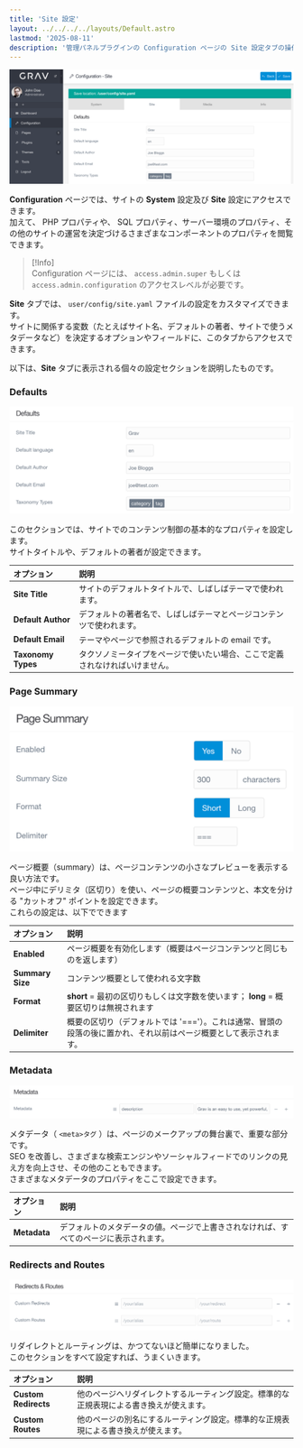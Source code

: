 ```yaml
---
title: 'Site 設定'
layout: ../../../../layouts/Default.astro
lastmod: '2025-08-11'
description: '管理パネルプラグインの Configuration ページの Site 設定タブの操作方法を解説します。'
---
```


![Admin Configuration](configuration-site.png)

**Configuration** ページでは、サイトの **System** 設定及び **Site** 設定にアクセスできます。  
加えて、 PHP プロパティや、 SQL プロパティ、サーバー環境のプロパティ、その他のサイトの運営を決定づけるさまざまなコンポーネントのプロパティを閲覧できます。

> [!Info]  
> Configuration ページには、 `access.admin.super` もしくは `access.admin.configuration` のアクセスレベルが必要です。

**Site** タブでは、 `user/config/site.yaml` ファイルの設定をカスタマイズできます。  
サイトに関係する変数（たとえばサイト名、デフォルトの著者、サイトで使うメタデータなど）を決定するオプションやフィールドに、このタブからアクセスできます。

以下は、**Site** タブに表示される個々の設定セクションを説明したものです。

### Defaults

![Admin Configuration](configuration-site-defaults.png)

このセクションでは、サイトでのコンテンツ制御の基本的なプロパティを設定します。  
サイトタイトルや、デフォルトの著者が設定できます。

| オプション | 説明 |
| :----- | :----- |
| **Site Title**     | サイトのデフォルトタイトルで、しばしばテーマで使われます。 |
| **Default Author** | デフォルトの著者名で、しばしばテーマとページコンテンツで使われます。 |
| **Default Email**  | テーマやページで参照されるデフォルトの email です。 |
| **Taxonomy Types** | タクソノミータイプをページで使いたい場合、ここで定義されなければいけません。  |

### Page Summary

![Admin Configuration](configuration-site-page.png)

ページ概要（summary）は、ページコンテンツの小さなプレビューを表示する良い方法です。  
ページ中にデリミタ（区切り）を使い、ページの概要コンテンツと、本文を分ける "カットオフ" ポイントを設定できます。  
これらの設定は、以下でできます


| オプション | 説明 |
| :----- | :----- |
| **Enabled**      | ページ概要を有効化します（概要はページコンテンツと同じものを返します）|
| **Summary Size** | コンテンツ概要として使われる文字数 |
| **Format**       | **short** = 最初の区切りもしくは文字数を使います； **long** = 概要区切りは無視されます |
| **Delimiter**    | 概要の区切り（デフォルトでは '==='）。これは通常、冒頭の段落の後に置かれ、それ以前はページ概要として表示されます。 |

### Metadata

![Admin Configuration](configuration-site-metadata.png)

メタデータ（ `<meta>タグ` ）は、ページのメークアップの舞台裏で、重要な部分です。  
SEO を改善し、さまざまな検索エンジンやソーシャルフィードでのリンクの見え方を向上させ、その他のこともできます。  
さまざまなメタデータのプロパティをここで設定できます。

| オプション | 説明 |
| :----- | :----- |
| **Metadata** | デフォルトのメタデータの値。ページで上書きされなければ、すべてのページに表示されます。 |

### Redirects and Routes

![Admin Configuration](configuration-site-redirects.png)

リダイレクトとルーティングは、かつてないほど簡単になりました。  
このセクションをすべて設定すれば、うまくいきます。

| オプション | 説明 |
| :----- | :----- |
| **Custom Redirects** | 他のページへリダイレクトするルーティング設定。標準的な正規表現による書き換えが使えます。 |
| **Custom Routes**    | 他のページの別名にするルーティング設定。標準的な正規表現による書き換えが使えます。 |

